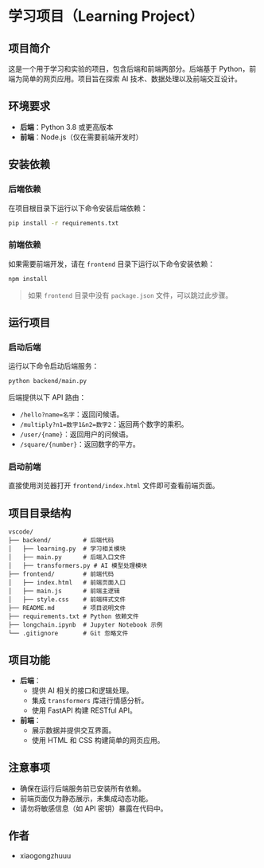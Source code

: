 # 学习项目（Learning Project）

## 项目简介
这是一个用于学习和实验的项目，包含后端和前端两部分。后端基于 Python，前端为简单的网页应用。项目旨在探索 AI 技术、数据处理以及前端交互设计。

## 环境要求
- **后端**：Python 3.8 或更高版本
- **前端**：Node.js（仅在需要前端开发时）

## 安装依赖
### 后端依赖
在项目根目录下运行以下命令安装后端依赖：
```bash
pip install -r requirements.txt
```

### 前端依赖
如果需要前端开发，请在 `frontend` 目录下运行以下命令安装依赖：
```bash
npm install
```
> 如果 `frontend` 目录中没有 `package.json` 文件，可以跳过此步骤。

## 运行项目
### 启动后端
运行以下命令启动后端服务：
```bash
python backend/main.py
```

后端提供以下 API 路由：
- `/hello?name=名字`：返回问候语。
- `/multiply?n1=数字1&n2=数字2`：返回两个数字的乘积。
- `/user/{name}`：返回用户的问候语。
- `/square/{number}`：返回数字的平方。

### 启动前端
直接使用浏览器打开 `frontend/index.html` 文件即可查看前端页面。

## 项目目录结构
```
vscode/
├── backend/         # 后端代码
│   ├── learning.py  # 学习相关模块
│   ├── main.py      # 后端入口文件
│   ├── transformers.py # AI 模型处理模块
├── frontend/        # 前端代码
│   ├── index.html   # 前端页面入口
│   ├── main.js      # 前端主逻辑
│   ├── style.css    # 前端样式文件
├── README.md        # 项目说明文件
├── requirements.txt # Python 依赖文件
├── longchain.ipynb  # Jupyter Notebook 示例
└── .gitignore       # Git 忽略文件
```

## 项目功能
- **后端**：
  - 提供 AI 相关的接口和逻辑处理。
  - 集成 `transformers` 库进行情感分析。
  - 使用 FastAPI 构建 RESTful API。
- **前端**：
  - 展示数据并提供交互界面。
  - 使用 HTML 和 CSS 构建简单的网页应用。

## 注意事项
- 确保在运行后端服务前已安装所有依赖。
- 前端页面仅为静态展示，未集成动态功能。
- 请勿将敏感信息（如 API 密钥）暴露在代码中。

## 作者
- xiaogongzhuuu
